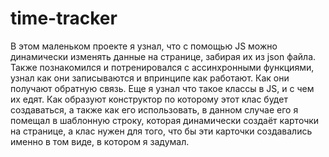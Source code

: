 # time-tracker
В этом маленьком проекте я узнал, что с помощью JS можно динамически изменять данные на странице, забирая их из json файла.
Также познакомился и потренировался с ассинхронными функциями, узнал как они записываются и впринципе как работают. Как они получают обратную связь.
Еще я узнал что такое классы в JS, и с чем их едят. Как образуют конструктор по которому этот клас будет создаваться, а также как его использовать, в данном случае его я помещал в шаблонную строку, которая динамически создаёт карточки на странице, а клас нужен для того, что бы эти карточки создавались именно в том виде, в котором я задумал.
